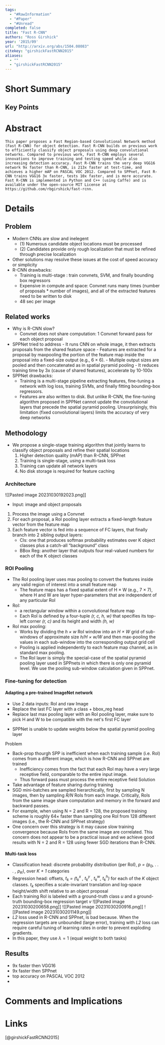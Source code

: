 ```yaml
---
tags:
  - "#RawInformation"
  - "#Paper"
  - "#Unread"
completed: false
title: "Fast R-CNN"
authors: "Ross Girshick"
year: '2015/09'
url: "http://arxiv.org/abs/1504.08083"
citekey: "girshickFastRCNN2015"
aliases:
  - ""
  - "girshickFastRCNN2015"
---
```


# Short Summary

## Key Points

# Abstract
```
This paper proposes a Fast Region-based Convolutional Network method (Fast R-CNN) for object detection. Fast R-CNN builds on previous work to efficiently classify object proposals using deep convolutional networks. Compared to previous work, Fast R-CNN employs several innovations to improve training and testing speed while also increasing detection accuracy. Fast R-CNN trains the very deep VGG16 network 9x faster than R-CNN, is 213x faster at test-time, and achieves a higher mAP on PASCAL VOC 2012. Compared to SPPnet, Fast R-CNN trains VGG16 3x faster, tests 10x faster, and is more accurate. Fast R-CNN is implemented in Python and C++ (using Caffe) and is available under the open-source MIT License at https://github.com/rbgirshick/fast-rcnn.
```
# Details
## Problem
- Modern CNNs are slow and inelegent
	- (1) Numerous candidate object locations must be processed
	- (2) Candidates provide only rough localization that must be refined through precise localization
- Other solutions may resolve these issues at the cost of speed accuracy or simplicity
- R-CNN drawbacks:
	- Training is multi-stage : train convnets, SVM, and finally bounding box regressors
	- Expensive in compute and space: Convnet runs many times (number of proposals * number of images), and all of the extracted features need to be written to disk
	- 48 sec per image
## Related works
- Why is R-CNN slow?
	- Convnet does not share computation: 1 Convnet forward pass for each object proposal
- SPPNet tried to address
		- It runs CNN on whole image, it then extracts proposals from the shared feature space
		- Features are extracted for a proposal by maxpooling the portion of the feature map inside the proposal into a fixed-size output (e.g., 6 × 6). 
		- Multiple output sizes are pooled and then concatenated as in spatial pyramid pooling 
		- It reduces training time by 3x (cause of shared features), accelerate by 10-100x
- SPPNet drawbacks:
	- Training is a multi-stage pipeline extracting features, fine-tuning a network with log loss, training SVMs, and finally fitting bounding-box regressors. 
	- Features are also written to disk. But unlike R-CNN, the fine-tuning algorithm proposed in SPPNet cannot update the convolutional layers that precede the spatial pyramid pooling. Unsurprisingly, this limitation (fixed convolutional layers) limits the accuracy of very deep networks
## Methodology
- We propose a single-stage training algorithm that jointly learns to classify object proposals and refine their spatial locations
	1. Higher detection quality (mAP) than R-CNN, SPPnet 
	2. Training is single-stage, using a multi-task loss 
	3. Training can update all network layers 
	4. No disk storage is required for feature caching
### Architecture
![[Pasted image 20231030192023.png]]
- Input: image and object proposals
1. Process the image using a Convnet
2. For each proposal, a RoI pooling layer extracts a fixed-length feature vector from the feature map
3. Each feature vector is fed into a sequence of FC layers, that finally branch into 2 sibling output layers: 
	- Cls: one that produces softmax probability estimates over K object classes plus a catch-all “background” class 
	- BBox Reg: another layer that outputs four real-valued numbers for each of the K object classes
### ROI Pooling
- The RoI pooling layer uses max pooling to convert the features inside any valid region of interest into a small feature map
	- The feature maps has a fixed spatial extent of H × W (e.g., 7 × 7), where H and W are layer hyper-parameters that are independent of any particular RoI
- RoI: 
	- a rectangular window within a convolutional feature map
	- Each RoI is defined by a four-tuple *(r, c, h, w)* that specifies its top-left corner *(r, c)* and its height and width *(h, w)*
- RoI max pooling:
	- Works by dividing the *h × w* RoI window into an *H × W* grid of sub-windows of approximate size *h/H × w/W* and then max-pooling the values in each sub-window into the corresponding output grid cell
	- Pooling is applied independently to each feature map channel, as in standard max pooling.
	- The RoI layer is simply the special-case of the spatial pyramid pooling layer used in SPPnets in which there is only one pyramid level. We use the pooling sub-window calculation given in SPPnet.


### Fine-tuning for detection
#### Adapting a pre-trained ImageNet network
* Use 2 data inputs: RoI and raw Image
* Replace the last FC layer with a class + bbox_reg head
* Replace last max pooling layer with an RoI pooling layer, make sure to pick H and W to be compatible with the net's first FC layer

- SPPNet is unable to update weights below the spatial pyramid pooling layer

Problem
- Back-prop thourgh SPP is inefficient when each training sample (i.e. RoI) comes from a different image, which is how R-CNN and SPPnet are trained
	- Inefficiency comes from the fact that each RoI may have a very large receptive field, comparable to the entire input image.
	- Thus forward pass must process the entire receptive field
Solution
- Take advantage of feature sharing during training
- SGD mini-batches are sampled hierarchically, first by sampling N images, then by sampling *R/N* RoIs from each image. Critically, RoIs from the same image share computation and memory in the forward and backward passes.
- For example, when using N = 2 and R = 128, the proposed training scheme is roughly 64× faster than sampling one RoI from 128 different images (i.e., the R-CNN and SPPnet strategy)
- One concern over this strategy is it may cause slow training convergence because RoIs from the same image are correlated. This concern does not appear to be a practical issue and we achieve good results with N = 2 and R = 128 using fewer SGD iterations than R-CNN.

#### Multi-task loss
- Classification head: discrete probability distribution (per RoI), *p = ($p_0$, . . . , $p_K$)*, over *K + 1* categories
- Regression head: offsets, *$t_k$ = ($t_k^x$ , $t_k^y$ , $t_k^w$, $t_k^h$)* for each of the *K* object classes. $t_k$ specifies a scale-invariant translation and log-space height/width shift relative to an object proposal
- Each training RoI is labeled with a ground-truth class *u* and a ground-truth bounding-box regression target *v*
![[Pasted image 20231030200658.png]]
![[Pasted image 20231030200916.png]]
![[Pasted image 20231030201149.png]]
- *L2* loss used in R-CNN and SPPnet, is bad because. When the regression targets are unbounded (large error), training with *L2* loss can require careful tuning of learning rates in order to prevent exploding gradients. 
- In this paper, they use $\lambda = 1$ (equal weight to both tasks)


## Results
- 9x faster then VGG16
- 9x faster then SPPnet
- top accuracy on PASCAL VOC 2012
- 
# Comments and Implications

# Links
[@girshickFastRCNN2015]